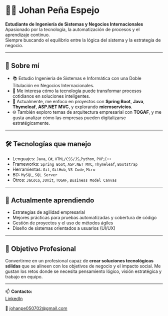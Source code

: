 # 👨‍💻 Johan Peña Espejo

**Estudiante de Ingeniería de Sistemas y Negocios Internacionales**  
Apasionado por la tecnología, la automatización de procesos y el aprendizaje continuo.  
Siempre buscando el equilibrio entre la lógica del sistema y la estrategia de negocio.  

---

## 🚀 Sobre mí

- 📚 Estudio Ingeniería de Sistemas e Informática con una Doble Titulación en Negocios Internacionales.
- 🧠 Me interesa cómo la tecnología puede transformar procesos cotidianos en soluciones inteligentes.
- 🔧 Actualmente, me enfoco en proyectos con **Spring Boot**, **Java**, **Thymeleaf**, **ASP.NET MVC**, y explorando **microservicios**.
- 🌐 También exploro temas de arquitectura empresarial con **TOGAF**, y me gusta analizar cómo las empresas pueden digitalizarse estratégicamente.

---

## 🛠️ Tecnologías que manejo

- Lenguajes: `Java`, `C#`, `HTML/CSS/JS`,`Python`, `PHP`,`C++` 
- Frameworks: `Spring Boot`, `ASP.NET MVC`, `Thymeleaf`, `Bootstrap`
- Herramientas: `Git`, `GitHub`, `VS Code`, `Miro`
- BD: `MySQL`, `SQL Server`
- Otros: `JaCoCo`, `JUnit`, `TOGAF`, `Business Model Canvas`

---

## 🌱 Actualmente aprendiendo

- Estrategias de agilidad empresarial
- Mejores prácticas para pruebas automatizadas y cobertura de código
- Gestión de proyectos y el uso de métodos ágiles
- Diseño de sistemas orientados a usuarios (UI/UX)

---

## 🎯 Objetivo Profesional

Convertirme en un profesional capaz de **crear soluciones tecnológicas sólidas** que se alineen con los objetivos de negocio y el impacto social. Me gustan los retos donde se necesita pensamiento lógico, visión estratégica y trabajo en equipo.

---

📫 **Contacto:**  
[LinkedIn](www.linkedin.com/in/johan-peña-espejo) 

📧 johanpe050702@gmail.com 
